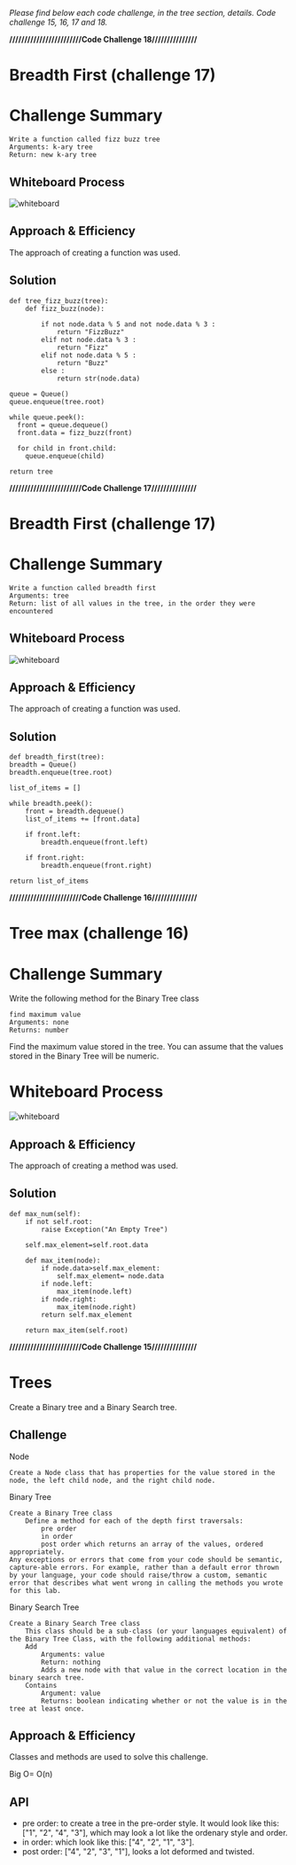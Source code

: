 *Please find below each code challenge, in the tree section, details. Code challenge 15, 16, 17 and 18.*

**////////////////////////Code Challenge 18///////////////**
# Breadth First (challenge 17)

# Challenge Summary

    Write a function called fizz buzz tree
    Arguments: k-ary tree
    Return: new k-ary tree

## Whiteboard Process

![whiteboard](img/code-challenge-18.jpg)

## Approach & Efficiency

The approach of creating a function was used.

## Solution

    def tree_fizz_buzz(tree):
        def fizz_buzz(node):

            if not node.data % 5 and not node.data % 3 :
                return "FizzBuzz"
            elif not node.data % 3 :
                return "Fizz"
            elif not node.data % 5 :
                return "Buzz"
            else :
                return str(node.data)

    queue = Queue()
    queue.enqueue(tree.root)

    while queue.peek():
      front = queue.dequeue()
      front.data = fizz_buzz(front)

      for child in front.child:
        queue.enqueue(child)

    return tree

**////////////////////////Code Challenge 17///////////////**
# Breadth First (challenge 17)

# Challenge Summary

    Write a function called breadth first
    Arguments: tree
    Return: list of all values in the tree, in the order they were encountered

## Whiteboard Process

![whiteboard](img/code-challenge-17.jpg)

## Approach & Efficiency

The approach of creating a function was used.

## Solution

    def breadth_first(tree):
    breadth = Queue()
    breadth.enqueue(tree.root)

    list_of_items = []

    while breadth.peek():
        front = breadth.dequeue()
        list_of_items += [front.data]

        if front.left:
            breadth.enqueue(front.left)

        if front.right:
            breadth.enqueue(front.right)

    return list_of_items

**////////////////////////Code Challenge 16///////////////**
# Tree max (challenge 16)

# Challenge Summary

Write the following method for the Binary Tree class

    find maximum value
    Arguments: none
    Returns: number

Find the maximum value stored in the tree. You can assume that the values stored in the Binary Tree will be numeric.

# Whiteboard Process <!-- challenge 16 -->

![whiteboard](img/code-challenge-16.jpg)

## Approach & Efficiency

The approach of creating a method was used.

## Solution

    def max_num(self):
        if not self.root:
            raise Exception("An Empty Tree")

        self.max_element=self.root.data

        def max_item(node):
            if node.data>self.max_element:
                self.max_element= node.data
            if node.left:
                max_item(node.left)
            if node.right:
                max_item(node.right)
            return self.max_element

        return max_item(self.root)

**////////////////////////Code Challenge 15///////////////**
# Trees

Create a Binary tree and a Binary Search tree.

## Challenge

Node

    Create a Node class that has properties for the value stored in the node, the left child node, and the right child node.

Binary Tree

    Create a Binary Tree class
        Define a method for each of the depth first traversals:
            pre order
            in order
            post order which returns an array of the values, ordered appropriately.
    Any exceptions or errors that come from your code should be semantic, capture-able errors. For example, rather than a default error thrown by your language, your code should raise/throw a custom, semantic error that describes what went wrong in calling the methods you wrote for this lab.

Binary Search Tree

    Create a Binary Search Tree class
        This class should be a sub-class (or your languages equivalent) of the Binary Tree Class, with the following additional methods:
        Add
            Arguments: value
            Return: nothing
            Adds a new node with that value in the correct location in the binary search tree.
        Contains
            Argument: value
            Returns: boolean indicating whether or not the value is in the tree at least once.

## Approach & Efficiency

Classes and methods are used to solve this challenge.

Big O= O(n)

## API

* pre order: to create a tree in the pre-order style. It would look like this: ["1", "2", "4", "3"], which may look a lot like the ordenary style and order.
* in order: which look like this: ["4", "2", "1", "3"].
* post order: ["4", "2", "3", "1"], looks a lot deformed and twisted.
